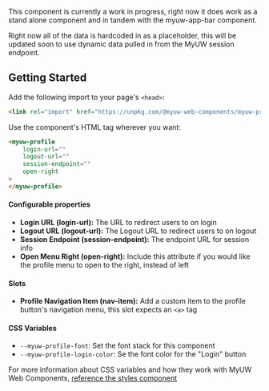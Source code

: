 This component is currently a work in progress, right now it does work as a stand alone component and in tandem with the myuw-app-bar component.

Right now all of the data is hardcoded in as a placeholder, this will be updated soon to use dynamic data pulled in from the MyUW session endpoint.

## Getting Started

Add the following import to your page's `<head>`:

```html
<link rel="import" href="https://unpkg.com/@myuw-web-components/myuw-profile@1.0.0/myuw-profile.html">
```

Use the component's HTML tag wherever you want:

```HTML
<myuw-profile
    login-url=""
    logout-url=""
    session-endpoint=""
    open-right
>
</myuw-profile>
```

#### Configurable properties

- **Login URL (login-url):** The URL to redirect users to on login
- **Logout URL (logout-url):** The Logout URL to redirect users to on logout
- **Session Endpoint (session-endpoint):** The endpoint URL for session info
- **Open Menu Right (open-right):** Include this attribute if you would like the profile menu to open to the right, instead of left

#### Slots

- **Profile Navigation Item (nav-item):** Add a custom item to the profile button's navigation menu, this slot expects an `<a>` tag

#### CSS Variables

- `--myuw-profile-font`: Set the font stack for this component
- `--myuw-profile-login-color`: Se the font color for the "Login" button

For more information about CSS variables and how they work with MyUW Web Components, [reference the styles component](https://github.com/myuw-web-components/myuw-app-styles "reference the styles component")